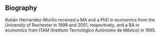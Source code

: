 ## Biography

Rubén Hernández-Murillo received a MA and a PhD in economics from the University of Rochester in 1998 and 2001, respectively, and a BA in economics from ITAM (Instituto Tecnológico Autónomo de México) in 1995.

